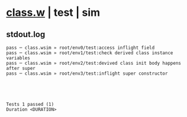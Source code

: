 # [class.w](../../../../../examples/tests/valid/class.w) | test | sim

## stdout.log
```log
pass ─ class.wsim » root/env0/test:access inflight field                      
pass ─ class.wsim » root/env1/test:check derived class instance variables     
pass ─ class.wsim » root/env2/test:devived class init body happens after super
pass ─ class.wsim » root/env3/test:inflight super constructor                 
 




Tests 1 passed (1) 
Duration <DURATION>

```

